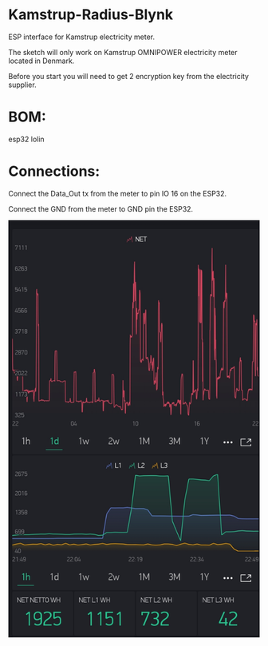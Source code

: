 # Kamstrup-Radius-Blynk
ESP interface for Kamstrup electricity meter.

The sketch will only work on Kamstrup OMNIPOWER electricity meter located in Denmark.

Before you start you will need to get 2 encryption key from the electricity supplier.

# BOM:

esp32 lolin


# Connections:


Connect the Data_Out tx from the meter to pin IO 16 on the ESP32.

Connect the GND from the meter to GND pin the ESP32.


<img src="Blynk.jpg">
